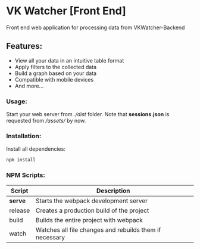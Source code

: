 # VK Watcher [Front End]
Front end web application for processing data from VKWatcher-Backend

## Features:
  - View all your data in an intuitive table format
  - Apply filters to the collected data
  - Build a graph based on your data
  - Compatible with mobile devices
  - And more...

### Usage:
Start your web server from *./dist* folder. Note that **sessions.json** is requested from */assets/* by now.

### Installation: 
Install all dependencies:
```sh
npm install
```

### NPM Scripts:
| Script    | Description                                             |
| --------- | ------------------------------------------------------- |
| **serve** | Starts the webpack development server                   |
| release   | Creates a production build of the project               |
| build     | Builds the entire project with webpack                  |
| watch     | Watches all file changes and rebuilds them if necessary |